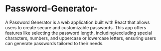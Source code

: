 # Password-Generator-
A Password Generator is a web application built with React that allows users to create secure and customizable passwords. This app offers features like selecting the password length, including/excluding special characters, numbers, and uppercase or lowercase letters, ensuring users can generate passwords tailored to their needs.
